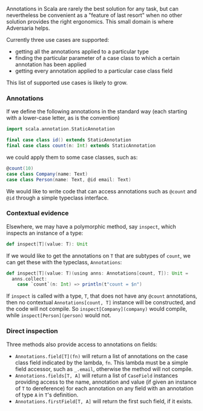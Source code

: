 Annotations in Scala are rarely the best solution for any task, but can
nevertheless be convenient as a "feature of last resort" when no other solution
provides the right ergonomics. This small domain is where Adversaria helps.

Currently three use cases are supported:
- getting all the annotations applied to a particular type
- finding the particular parameter of a case class to which a certain
  annotation has been applied
- getting every annotation applied to a particular case class field

This list of supported use cases is likely to grow.

### Annotations

If we define the following annotations in the standard way (each starting with
a lower-case letter, as is the convention)
```scala
import scala.annotation.StaticAnnotation

final case class id() extends StaticAnnotation
final case class count(n: Int) extends StaticAnnotation
```
we could apply them to some case classes, such as:
```scala
@count(10)
case class Company(name: Text)
case class Person(name: Text, @id email: Text)
```

We would like to write code that can access annotations such as `@count` and
`@id` through a simple typeclass interface.

### Contextual evidence

Elsewhere, we may have a polymorphic method, say `inspect`, which inspects an
instance of a type:
```scala
def inspect[T](value: T): Unit
```

If we would like to get the annotations on `T` that are subtypes of `count`, we
can get these with the typeclass, `Annotations`:
```scala
def inspect[T](value: T)(using anns: Annotations[count, T]): Unit =
  anns.collect:
    case `count`(n: Int) => println(t"count = $n")
```

If `inspect` is called with a type, `T`, that does not have any `@count`
annotations, then no contextual `Annotations[count, T]` instance will be
constructed, and the code will not compile. So `inspect[Company](company)`
would compile, while `inspect[Person](person)` would not.

### Direct inspection

Three methods also provide access to annotations on fields:
- `Annotations.field[T](fn)` will return a list of annotations on the case
  class field indicated by the lambda, `fn`. This lambda must be a simple field
accessor, such as `_.email`, otherwise the method will not compile.
- `Annotations.fields[T, A]` will return a list of `CaseField` instances
  providing access to the name, annotation and value (if given an instance of
`T` to dereference) for each annotation on any field with an annotation of type
`A` in `T`'s definition.
- `Annotations.firstField[T, A]` will return the first such field, if it exists.


